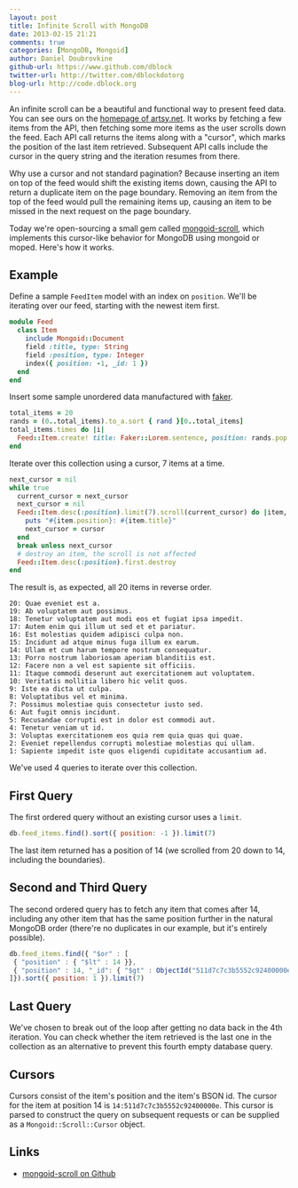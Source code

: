 ```yaml
---
layout: post
title: Infinite Scroll with MongoDB
date: 2013-02-15 21:21
comments: true
categories: [MongoDB, Mongoid]
author: Daniel Doubrovkine
github-url: https://www.github.com/dblock
twitter-url: http://twitter.com/dblockdotorg
blog-url: http://code.dblock.org
---
```


An infinite scroll can be a beautiful and functional way to present feed data. You can see ours on the [homepage of artsy.net](http://artsy.net/). It works by fetching a few items from the API, then fetching some more items as the user scrolls down the feed. Each API call returns the items along with a "cursor", which marks the position of the last item retrieved. Subsequent API calls include the cursor in the query string and the iteration resumes from there.

Why use a cursor and not standard pagination? Because inserting an item on top of the feed would shift the existing items down, causing the API to return a duplicate item on the page boundary. Removing an item from the top of the feed would pull the remaining items up, causing an item to be missed in the next request on the page boundary.

Today we're open-sourcing a small gem called [mongoid-scroll](https://github.com/dblock/mongoid-scroll), which implements this cursor-like behavior for MongoDB using mongoid or moped. Here's how it works.

<!-- more -->

Example
-------

Define a sample `FeedItem` model with an index on `position`. We'll be iterating over our feed, starting with the newest item first.

```ruby
module Feed
  class Item
    include Mongoid::Document
    field :title, type: String
    field :position, type: Integer
    index({ position: -1, _id: 1 })
  end
end
```

Insert some sample unordered data manufactured with [faker](https://github.com/stympy/faker).

```ruby
total_items = 20
rands = (0..total_items).to_a.sort { rand }[0..total_items]
total_items.times do |i|
  Feed::Item.create! title: Faker::Lorem.sentence, position: rands.pop + 1
end
```

Iterate over this collection using a cursor, 7 items at a time.

```ruby
next_cursor = nil
while true
  current_cursor = next_cursor
  next_cursor = nil
  Feed::Item.desc(:position).limit(7).scroll(current_cursor) do |item, cursor|
    puts "#{item.position}: #{item.title}"
    next_cursor = cursor
  end
  break unless next_cursor
  # destroy an item, the scroll is not affected
  Feed::Item.desc(:position).first.destroy
end
```

The result is, as expected, all 20 items in reverse order.

```text
20: Quae eveniet est a.
19: Ab voluptatem aut possimus.
18: Tenetur voluptatem aut modi eos et fugiat ipsa impedit.
17: Autem enim qui illum ut sed et et pariatur.
16: Est molestias quidem adipisci culpa non.
15: Incidunt ad atque minus fuga illum ex earum.
14: Ullam et cum harum tempore nostrum consequatur.
13: Porro nostrum laboriosam aperiam blanditiis est.
12: Facere non a vel est sapiente sit officiis.
11: Itaque commodi deserunt aut exercitationem aut voluptatem.
10: Veritatis mollitia libero hic velit quos.
9: Iste ea dicta ut culpa.
8: Voluptatibus vel et minima.
7: Possimus molestiae quis consectetur iusto sed.
6: Aut fugit omnis incidunt.
5: Recusandae corrupti est in dolor est commodi aut.
4: Tenetur veniam ut id.
3: Voluptas exercitationem eos quia rem quia quas qui quae.
2: Eveniet repellendus corrupti molestiae molestias qui ullam.
1: Sapiente impedit iste quos eligendi cupiditate accusantium ad.
```

We've used 4 queries to iterate over this collection.

First Query
-----------

The first ordered query without an existing cursor uses a `limit`.

```javascript
db.feed_items.find().sort({ position: -1 }).limit(7)
```

The last item returned has a position of 14 (we scrolled from 20 down to 14, including the boundaries).

Second and Third Query
----------------------

The second ordered query has to fetch any item that comes after 14, including any other item that has the same position further in the natural MongoDB order (there're no duplicates in our example, but it's entirely possible).

```javascript
db.feed_items.find({ "$or" : [
 { "position" : { "$lt" : 14 }},
 { "position" : 14, "_id": { "$gt" : ObjectId("511d7c7c3b5552c92400000e") }}
]}).sort({ position: 1 }).limit(7)
```

Last Query
----------
We've chosen to break out of the loop after getting no data back in the 4th iteration. You can check whether the item retrieved is the last one in the collection as an alternative to prevent this fourth empty database query.

Cursors
-------

Cursors consist of the item's position and the item's BSON id. The cursor for the item at position 14 is `14:511d7c7c3b5552c92400000e`. This cursor is parsed to construct the query on subsequent requests or can be supplied as a `Mongoid::Scroll::Cursor` object.

Links
-----

* [mongoid-scroll on Github](https://github.com/dblock/mongoid-scroll)
